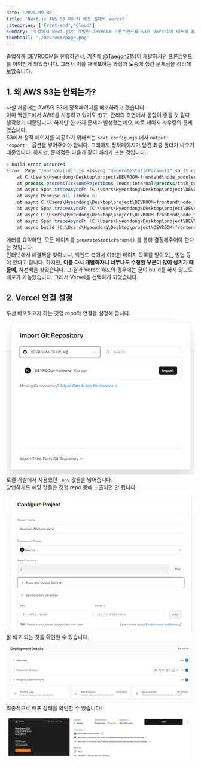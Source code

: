 ```yaml
---
date: '2024-09-08'
title: 'Next.js AWS S3 페이지 배포 실패와 Vercel'
categories: ['Front-end','Cloud']
summary: '로컬에서 Next.js로 개발한 DevRoom 프론트엔드를 S3와 Vercel에 배포해 봅니다.'
thumbnail: './devroom/page.png'
---
```

졸업작품 [DEVROOM](https://github.com/DEVROOM-OFFICIAL/DEVROOM-backend)을 진행하면서, 기존에 [@Taegon21](https://github.com/Taegon21)님이 개발하시던 프론트엔드를 이어받게 되었습니다. 그래서 이를 재배포하는 과정과 도중에 생긴 문제점을 정리해 보았습니다.

## 1. 왜 AWS S3는 안되는가?
사실 처음에는 AWS의 S3에 정적페이지를 배포하려고 했습니다.  
이미 백엔드에서 AWS를 사용하고 있기도 했고, 관리의 측면에서 통합이 좋을 것 같다 생각했기 때문입니다. 하지만 한 가지 문제가 발생했는데요, 바로 페이지 라우팅의 문제였습니다.  
S3에서 정적 페이지를 제공하기 위해서는 `next.config.mjs` 에서 `output: 'export',` 옵션을 넣어주어야 합니다. 그래야지 정적페이지가 담긴 최종 폴더가 나오기 때문입니다. 하지만, 문제점은 다음과 같이 에러가 뜨는 것입니다.

```powershell
> Build error occurred
Error: Page "/notice/[id]" is missing "generateStaticParams()" so it cannot be used with "output: export" config.
    at C:\Users\Hyeondong\Desktop\project\DEVROOM-frontend\node_modules\next\dist\build\index.js:1294:59   
    at process.processTicksAndRejections (node:internal/process/task_queues:95:5)
    at async Span.traceAsyncFn (C:\Users\Hyeondong\Desktop\project\DEVROOM-frontend\node_modules\next\dist\trace\trace.js:154:20)
    at async Promise.all (index 8)
    at async C:\Users\Hyeondong\Desktop\project\DEVROOM-frontend\node_modules\next\dist\build\index.js:1172:17
    at async Span.traceAsyncFn (C:\Users\Hyeondong\Desktop\project\DEVROOM-frontend\node_modules\next\dist\trace\trace.js:154:20)
    at async C:\Users\Hyeondong\Desktop\project\DEVROOM-frontend\node_modules\next\dist\build\index.js:1095:124
    at async Span.traceAsyncFn (C:\Users\Hyeondong\Desktop\project\DEVROOM-frontend\node_modules\next\dist\trace\trace.js:154:20)
    at async build (C:\Users\Hyeondong\Desktop\project\DEVROOM-frontend\node_modules\next\dist\build\index.js:366:9)
```

에러를 요약하면, 모든 페이지를 `generateStaticParams()` 를 통해 결정해주어야 한다는 것입니다.  
인터넷에서 해결책을 찾아보니, 백엔드 측에서 이러한 페이지 목록을 받아오는 방법 등이 있다고 합니다. 하지만, **이를 다시 개발하자니 너무나도 수정할 부분이 많이 생기기 때문에**, 차선책을 찾았습니다. 그 결과 Vercel 배포의 경우에는 굳이 build를 하지 않고도 배포가 가능했습니다. 그래서 Vervel을 선택하게 되었습니다.

## 2. Vercel 연결 설정
우선 배포하고자 하는 깃헙 repo와 연결을 설정해 줍니다.
\
![1](./vercel/1.png)  
로컬 개발에서 사용했던 `.env` 값들을 넣어줍니다.  
당연하게도 해당 값들은 깃헙 repo 등에 노출되면 안 됩니다.
\
![1](./vercel/2.png)  
잘 배포 되는 것을 확인할 수 있습니다.
\
![1](./vercel/3.png)  
최종적으로 배포 상태를 확인할 수 있습니다!
\
![1](./vercel/4.png)  

